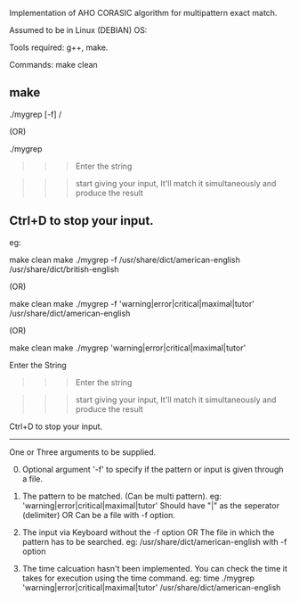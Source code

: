 Implementation of AHO CORASIC algorithm for multipattern exact match.

Assumed to be in Linux (DEBIAN) OS:

Tools required: g++, make.

Commands: 
make clean

make
---------------------------------------------------------------------------------------------------
./mygrep [-f] <pattern>/<patternfile> <searchfile>

(OR)

./mygrep <pattern>

>>> Enter the string

>>> start giving your input, It'll match it simultaneously and produce the result

Ctrl+D to stop your input.
--------------------------------------------------------------------------------------------------
eg:

make clean
make
./mygrep -f /usr/share/dict/american-english /usr/share/dict/british-english

(OR)

make clean
make
./mygrep -f 'warning|error|critical|maximal|tutor' /usr/share/dict/american-english

(OR)

make clean
make
./mygrep 'warning|error|critical|maximal|tutor'

 Enter the String
>>> Enter the string

>>> start giving your input, It'll match it simultaneously and produce the result

Ctrl+D to stop your input.

--------------------------------------------------------------------------------------------------

One or Three arguments to be supplied.

0. Optional argument '-f' to specify if the pattern or input is given through a file.

1. The pattern to be matched. (Can be multi pattern). eg: 'warning|error|critical|maximal|tutor'
   Should have "|" as the seperator (delimiter) OR
   Can be a file with -f option.

2. The input via Keyboard without the -f option OR
   The file in which the pattern has to be searched. eg: /usr/share/dict/american-english with -f option

3. The time calcuation hasn't been implemented. You can check the time it takes for execution using the time command.
   eg: time ./mygrep 'warning|error|critical|maximal|tutor' /usr/share/dict/american-english


